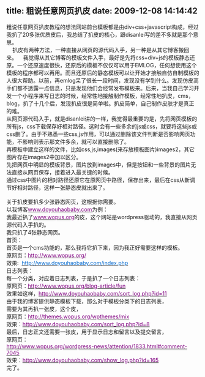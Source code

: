 title: 粗说任意网页扒皮
date: 2009-12-08 14:14:42
---

<p>
	粗说任意网页扒皮教程的想法网站前台模板都是由div+css+javascript构成，经过我扒了20多张优质皮后，我总结了扒皮的核心，跟disanlei写的差不多就是那个意思。<br />
	&nbsp; &nbsp; 扒皮有两种方法，一种直接从网页的源代码入手，另一种是从其它博客搬回来。&nbsp; &nbsp; 我觉得从其它博客的模板文件入手，最好是先将css+div+js的模板静态还原。一个还原速度很快，还原后的模板不仅仅可以用于EMLOG，任何想使用这个模板的程序都可以再用。而且还原后的静态模板可以让开始才接触自仿自制模板的人很大帮助。以前，再emlog呆了很长一段时间，发现没有学到什么。发现仿皮高手们都不透露一点信息，只是发现他们会经常发布模板来。后来，当我自己学习开发一个小程序来写日志的时候，经常性地接触制作模板，经常性地扒皮，cms，blog，扒了十几个后，发现扒皮很是简单啦。扒皮简单，自己制作皮肤才是真正的难。<br />
	从网页源代码入手，就是disanlei讲的一样，我觉得最重要的是，先将网页模板的所有js，css下载保存好相对路径。这时会有一些多余的js或css，就要将这些js或css删了。由于不熟悉一些css,js作用，可以通过删除该文件判断是否影响网页功能，不影响则表示那文件多余，就可以直接删除了。<br />
	再模板中建立这样的文件，比如css,js,images(来存放模板图片)images2，其它图片存在images2中加以区分。<br />
	先把网页中明显的模板背景，图片放到images中，但是按钮和一些背景的图片无法直接从网页保存，接着进入最关键的时候。<br />
	通过css中图片的相对路径还原它在原网页中路径，保存出来，最后在css从新调节好相对路径，这样一张静态皮就出来了。<br />
	<br />
	关于扒皮要扒多少张静态网页，这根据你需要。<br />
	以我博客<a href="http://www.doyouhaobaby.com/" target="_blank"><font color="#800080">www.doyouhaobaby.com</font></a>为例：<br />
	我最近扒了<a href="http://www.wopus.org/" target="_blank"><font color="#800080">www.wopus.org</font></a>的皮，这个网站是wordpress驱动的，我直接从网页源代码入手扒的。<br />
	我只扒了4张静态网页。<br />
	首页：<br />
	首页是一个cms功能的，那么我将它扒下来，因为我正好需要这样的模板。<br />
	原网页：<a href="http://www.wopus.org/" target="_blank"><font color="#800080">http://www.wopus.org/</font></a><br />
	效果:&nbsp;&nbsp;<a href="http://www.doyouhaobaby.com/index.php" target="_blank"><font color="#0066cc">http://www.doyouhaobaby.com/index.php</font></a><br />
	日志列表：<br />
	每一个分类，对应着日志列表，于是扒了一个日志列表：<br />
	原网页：<a href="http://www.wopus.org/blog-article/fun" target="_blank"><font color="#800080">http://www.wopus.org/blog-article/fun</font></a><br />
	效果如这样，<a href="http://www.doyouhaobaby.com/sort_log.php?id=11" target="_blank"><font color="#800080">http://www.doyouhaobaby.com/sort_log.php?id=11</font></a><br />
	由于我的博客提供静态模板下载，那么对于模板分类下的日志列表，<br />
	需要为其再扒一张皮，这个皮，<br />
	原网页：<a href="http://themes.wopus.org/wpthemes/mix" target="_blank"><font color="#800080">http://themes.wopus.org/wpthemes/mix</font></a><br />
	效果：<a href="http://www.doyouhaobaby.com/sort_log.php?id=8" target="_blank"><font color="#800080">http://www.doyouhaobaby.com/sort_log.php?id=8</font></a><br />
	最后，日志正文还需要一张皮，用于显示日志和留言以及提交留言，<br />
	原网页：<br />
	<a href="http://www.wopus.org/wordpress-news/attention/1833.html#comment-7045" target="_blank"><font color="#800080">http://www.wopus.org/wordpress-news/attention/1833.html#comment-7045</font></a><br />
	效果：<a href="http://www.doyouhaobaby.com/show_log.php?id=165" target="_blank"><font color="#800080">http://www.doyouhaobaby.com/show_log.php?id=165</font></a><br />
	完了。</p>
